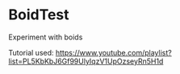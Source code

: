 # BoidTest
Experiment with boids

Tutorial used:
https://www.youtube.com/playlist?list=PL5KbKbJ6Gf99UlyIqzV1UpOzseyRn5H1d
